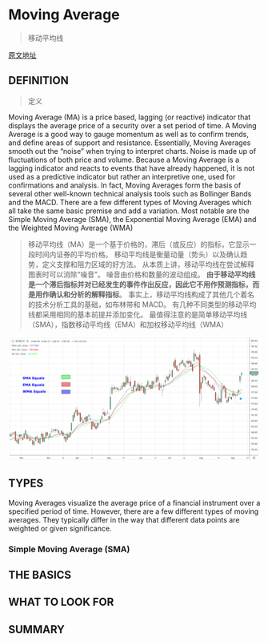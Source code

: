 # Moving Average

> 移动平均线

[原文地址](https://www.tradingview.com/wiki/Moving_Average#Exponential_Moving_Average.28EMA.29)

## DEFINITION

> 定义

Moving Average (MA) is a price based, lagging (or reactive) indicator that displays the average price of a security over a set period of time. A Moving Average is a good way to gauge momentum as well as to confirm trends, and define areas of support and resistance. Essentially, Moving Averages smooth out the “noise” when trying to interpret charts. Noise is made up of fluctuations of both price and volume. Because a Moving Average is a lagging indicator and reacts to events that have already happened, it is not used as a predictive indicator but rather an interpretive one, used for confirmations and analysis. In fact, Moving Averages form the basis of several other well-known technical analysis tools such as Bollinger Bands and the MACD. There are a few different types of Moving Averages which all take the same basic premise and add a variation. Most notable are the Simple Moving Average (SMA), the Exponential Moving Average (EMA) and the Weighted Moving Average (WMA)

> 移动平均线（MA）是一个基于价格的，滞后（或反应）的指标，它显示一段时间内证券的平均价格。 移动平均线是衡量动量（势头）以及确认趋势，定义支撑和阻力区域的好方法。 从本质上讲，移动平均线在尝试解释图表时可以消除“噪音”。 噪音由价格和数量的波动组成。 **由于移动平均线是一个滞后指标并对已经发生的事件作出反应，因此它不用作预测指标，而是用作确认和分析的解释指标**。 事实上，移动平均线构成了其他几个着名的技术分析工具的基础，如布林带和 MACD。 有几种不同类型的移动平均线都采用相同的基本前提并添加变化。 最值得注意的是简单移动平均线（SMA），指数移动平均线（EMA）和加权移动平均线（WMA）

![](./1.png)

## TYPES

Moving Averages visualize the average price of a financial instrument over a specified period of time. However, there are a few different types of moving averages. They typically differ in the way that different data points are weighted or given significance.

### Simple Moving Average (SMA)

## THE BASICS

## WHAT TO LOOK FOR

## SUMMARY
